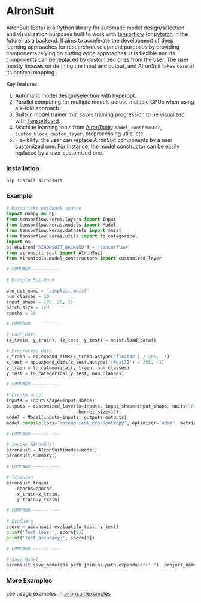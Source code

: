# AIronSuit

AIronSuit (Beta) is a Python library for automatic model design/selection and visualization purposes built to work with 
[tensorflow](https://github.com/tensorflow/tensorflow) (or [pytorch](https://github.com/pytorch/pytorch) in the future) 
as a backend. It aims to accelerate
the development of deep learning approaches for research/development purposes by providing components relying on cutting 
edge approaches. It is flexible and its components can be 
replaced by customized ones from the user. The user mostly focuses on defining the input and output, 
and AIronSuit takes care of its optimal mapping. 

Key features:

1. Automatic model design/selection with [hyperopt](https://github.com/hyperopt/hyperopt). 
2. Parallel computing for multiple models across multiple GPUs when using a k-fold approach.
3. Built-in model trainer that saves training progression to be visualized with 
   [TensorBoard](https://github.com/tensorflow/tensorboard).
4. Machine learning tools from [AIronTools](https://github.com/AtrejuArtax/airontools): `model_constructor`, `custom_block`, 
   `custom_layer`, preprocessing utils, etc.
5. Flexibility: the user can replace AIronSuit components by a user customized one. For instance,
    the model constructor can be easily replaced by a user customized one.
   
### Installation

`pip install aironsuit`

### Example

``` python
# Databricks notebook source
import numpy as np
from tensorflow.keras.layers import Input
from tensorflow.keras.models import Model
from tensorflow.keras.datasets import mnist
from tensorflow.keras.utils import to_categorical
import os
os.environ['AIRONSUIT_BACKEND'] = 'tensorflow'
from aironsuit.suit import AIronSuit
from airontools.model_constructors import customized_layer

# COMMAND ----------

# Example Set-Up #

project_name = 'simplest_mnist'
num_classes = 10
input_shape = (28, 28, 1)
batch_size = 128
epochs = 10

# COMMAND ----------

# Load data
(x_train, y_train), (x_test, y_test) = mnist.load_data()

# Preprocess data
x_train = np.expand_dims(x_train.astype('float32') / 255, -1)
x_test = np.expand_dims(x_test.astype('float32') / 255, -1)
y_train = to_categorical(y_train, num_classes)
y_test = to_categorical(y_test, num_classes)

# COMMAND ----------

# Create model
inputs = Input(shape=input_shape)
outputs = customized_layer(x=inputs, input_shape=input_shape, units=10, activation='softmax', filters=5,
                           kernel_size=15)
model = Model(inputs=inputs, outputs=outputs)
model.compile(loss='categorical_crossentropy', optimizer='adam', metrics=['accuracy'])

# COMMAND ----------

# Invoke AIronSuit
aironsuit = AIronSuit(model=model)
aironsuit.summary()

# COMMAND ----------

# Training
aironsuit.train(
    epochs=epochs,
    x_train=x_train,
    y_train=y_train)

# COMMAND ----------

# Evaluate
score = aironsuit.evaluate(x_test, y_test)
print('Test loss:', score[0])
print('Test accuracy:', score[1])

# COMMAND ----------

# Save Model
aironsuit.save_model(os.path.join(os.path.expanduser("~"), project_name + '_model'))
```

### More Examples

see usage examples in [aironsuit/examples](https://github.com/AtrejuArtax/aironsuit/tree/master/examples)